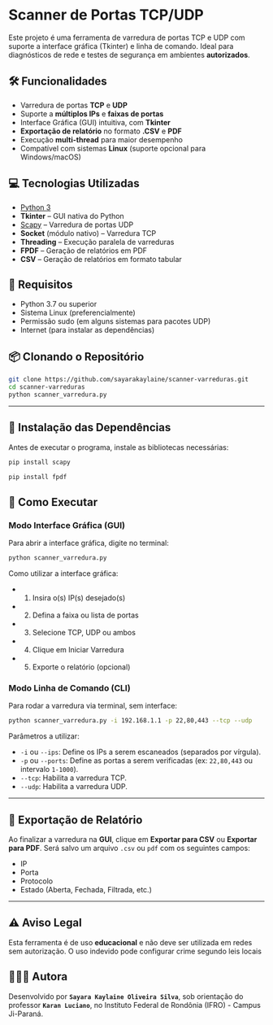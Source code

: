 # Scanner de Portas TCP/UDP

Este projeto é uma ferramenta de varredura de portas TCP e UDP com suporte a interface gráfica (Tkinter) e linha de comando. Ideal para diagnósticos de rede e testes de segurança em ambientes **autorizados**.

## 🛠 Funcionalidades
- Varredura de portas **TCP** e **UDP**
- Suporte a **múltiplos IPs** e **faixas de portas**
- Interface Gráfica (GUI) intuitiva, com **Tkinter**
- **Exportação de relatório** no formato **.CSV** e **PDF**
- Execução **multi-thread** para maior desempenho
- Compatível com sistemas **Linux** (suporte opcional para Windows/macOS)

## 💻 Tecnologias Utilizadas
- [Python 3](https://www.python.org/)
- **Tkinter** – GUI nativa do Python
- [Scapy](https://scapy.net/) – Varredura de portas UDP
- **Socket** (módulo nativo) – Varredura TCP
- **Threading** – Execução paralela de varreduras
- **FPDF** – Geração de relatórios em PDF
- **CSV** – Geração de relatórios em formato tabular

## 🧾 Requisitos

- Python 3.7 ou superior
- Sistema Linux (preferencialmente)
- Permissão sudo (em alguns sistemas para pacotes UDP)
-  Internet (para instalar as dependências)
  
## 📦 Clonando o Repositório

```bash
git clone https://github.com/sayarakaylaine/scanner-varreduras.git
cd scanner-varreduras
python scanner_varredura.py
```

---

## 🛂 Instalação das Dependências
Antes de executar o programa, instale as bibliotecas necessárias:

```bash
pip install scapy
```

```bash
pip install fpdf
```

## 🚀 Como Executar
### Modo Interface Gráfica (GUI)
Para abrir a interface gráfica, digite no terminal:

```bash
python scanner_varredura.py
```

Como utilizar a interface gráfica:

- 1. Insira o(s) IP(s) desejado(s)
- 2. Defina a faixa ou lista de portas
- 3. Selecione TCP, UDP ou ambos
- 4. Clique em Iniciar Varredura
- 5. Exporte o relatório (opcional)

### Modo Linha de Comando (CLI)
Para rodar a varredura via terminal, sem interface:

```bash
python scanner_varredura.py -i 192.168.1.1 -p 22,80,443 --tcp --udp
```

Parâmetros a utilizar:
- `-i` ou `--ips`: Define os IPs a serem escaneados (separados por vírgula).
- `-p` ou `--ports`: Define as portas a serem verificadas (ex: `22,80,443` ou intervalo `1-1000`).
- `--tcp`: Habilita a varredura TCP.
- `--udp`: Habilita a varredura UDP.

---

## 📄 Exportação de Relatório
Ao finalizar a varredura na **GUI**, clique em **Exportar para CSV** ou **Exportar para PDF**. Será salvo um arquivo `.csv` ou `pdf` com os seguintes campos:

- IP
- Porta
- Protocolo
- Estado (Aberta, Fechada, Filtrada, etc.)

---

## ⚠ Aviso Legal
Esta ferramenta é de uso **educacional** e não deve ser utilizada em redes sem autorização. O uso indevido pode configurar crime segundo leis locais

## 👩🏻‍💻 Autora
Desenvolvido por **`Sayara Kaylaine Oliveira Silva`**, sob orientação do professor **`Karan Luciano`**, no Instituto Federal de Rondônia (IFRO) - Campus Ji-Paraná.

